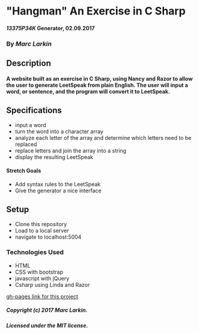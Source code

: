 # "Hangman" An Exercise in C Sharp

#### _13375P34K_ Generator, 02.09.2017

### By _Marc Larkin_

## Description

#### A website built as an exercise in C Sharp, using Nancy and Razor to allow the user to generate LeetSpeak from plain English. The user will input a word, or sentence, and the program will convert it to LeetSpeak.

## Specifications

* input a word
* turn the word into a character array
* analyze each letter of the array and determine which letters need to be replaced
* replace letters and join the array into a string
* display the resulting LeetSpeak

#### Stretch Goals

* Add syntax rules to the LeetSpeak
* Give the generator a nice interface

## Setup

* Clone this repository
* Load to a local server
* navigate to localhost:5004

### Technologies Used

* HTML
* CSS with bootstrap
* javascript with jQuery
* Csharp using Linda and Razor

[gh-pages link for this project](https://)

##### Copyright (c) 2017 Marc Larkin.

##### Licensed under the MIT license.
